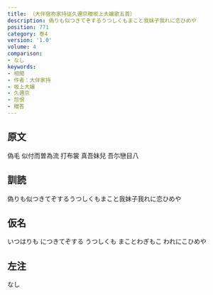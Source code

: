 ```yaml
---
title: （大伴宿祢家持従久邇京贈坂上大嬢歌五首）
description: 偽りも似つきてぞするうつしくもまこと我妹子我れに恋ひめや
position: 771
category: 巻4
version: '1.0'
volume: 4
comparison:
- なし
keywords:
- 相聞
- 作者：大伴家持
- 坂上大嬢
- 久邇京
- 怨恨
- 贈答
---
```


## 原文

偽毛 似付而曽為流 打布裳 真吾妹兒 吾尓戀目八

## 訓読

偽りも似つきてぞするうつしくもまこと我妹子我れに恋ひめや

## 仮名

いつはりも につきてぞする うつしくも まことわぎもこ われにこひめや

## 左注

なし
